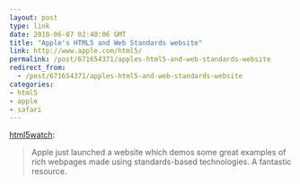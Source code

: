 ```yaml
---
layout: post
type: link
date: 2010-06-07 02:40:06 GMT
title: "Apple's HTML5 and Web Standards website"
link: http://www.apple.com/html5/
permalink: /post/671654371/apples-html5-and-web-standards-website
redirect_from: 
  - /post/671654371/apples-html5-and-web-standards-website
categories:
- html5
- apple
- safari
---
```

<p><a href="http://html5watch.tumblr.com/post/662199043/apples-html5-and-web-standards-website">html5watch</a>:</p>

<blockquote><p>Apple just launched a website which demos some great examples of rich webpages made using standards-based technologies. A fantastic resource.</p></blockquote>

<p></p>